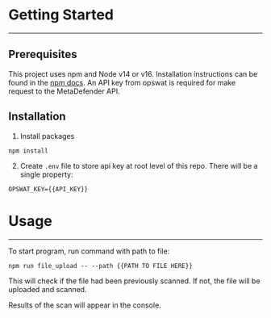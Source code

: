 # Getting Started

---

## Prerequisites

This project uses npm and Node v14 or v16. Installation instructions can be found in the [npm docs](https://docs.npmjs.com/downloading-and-installing-node-js-and-npm). An API key from opswat is required for make request to the MetaDefender API.

## Installation

1. Install packages 

`npm install`

2. Create `.env` file to store api key at root level of this repo. There will be a single property:

`OPSWAT_KEY={{API_KEY}}`

# Usage

---

To start program, run command with path to file:

`npm run file_upload -- --path {{PATH TO FILE HERE}}`

This will check if the file had been previously scanned. If not, the file will be uploaded and scanned. 

Results of the scan will appear in the console.